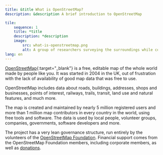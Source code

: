 ```yaml
---
title: &title What is OpenStreetMap?
description: &description A brief introduction to OpenStreetMap

tile:
    sequence: 1
    title: *title 
    description: *description
    image:
        src: what-is-openstreetmap.png
        alt: A group of researchers surveying the surroundings while collecting data for mapping and taking notes
lang: en
---
```


[OpenStreetMap](https://openstreetmap.org){:target="_blank"} is a free, editable map of the whole world made by people like you. It was started in 2004 in the UK, out of frustration with the lack of availability of good map data that was free to use.

OpenStreetMap includes data about roads, buildings, addresses, shops and businesses, points of interest, railways, trails, transit, land use and natural features, and much more.

The map is created and maintained by nearly 5 million registered users and more than 1 million map contributors in every country in the world, using free tools and software. The data is used by local people, volunteer groups, companies, governments, software developers and more.

The project has a very lean governance structure, run entirely by the volunteers of the
[OpenStreetMap Foundation](/about-osm-community/osm-foundation.md). Financial support comes from the OpenStreetMap Foundation members, including corporate members, as well as
[donations](/about-osm-community/donate-to-osm.md).
